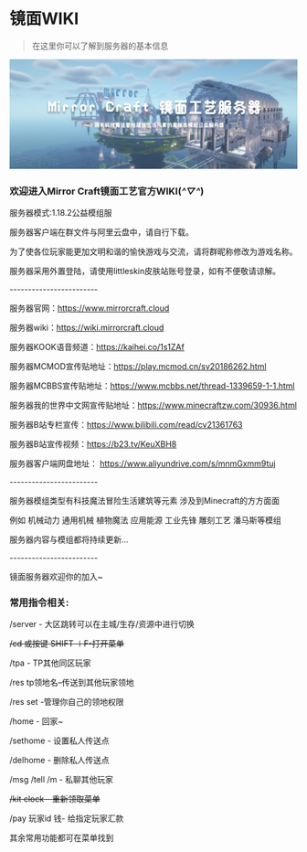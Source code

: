 # 镜面WIKI

> 在这里你可以了解到服务器的基本信息

![](images/bg.jpg)

### 欢迎进入Mirror Craft镜面工艺官方WIKI(*^▽^*)

服务器模式:1.18.2公益模组服

服务器客户端在群文件与阿里云盘中，请自行下载。

为了使各位玩家能更加文明和谐的愉快游戏与交流，请将群昵称修改为游戏名称。

服务器采用外置登陆，请使用littleskin皮肤站账号登录，如有不便敬请谅解。

\------------------------

服务器官网：https://www.mirrorcraft.cloud

服务器wiki：https://wiki.mirrorcraft.cloud

服务器KOOK语音频道：https://kaihei.co/1s1ZAf

服务器MCMOD宣传贴地址：https://play.mcmod.cn/sv20186262.html

服务器MCBBS宣传贴地址：https://www.mcbbs.net/thread-1339659-1-1.html

服务器我的世界中文网宣传贴地址：https://www.minecraftzw.com/30936.html

服务器B站专栏宣传：https://www.bilibili.com/read/cv21361763

服务器B站宣传视频：https://b23.tv/KeuXBH8

服务器客户端网盘地址： https://www.aliyundrive.com/s/mnmGxmm9tuj

\------------------------

服务器模组类型有科技魔法冒险生活建筑等元素 涉及到Minecraft的方方面面

例如 机械动力 通用机械 植物魔法 应用能源 工业先锋 雕刻工艺 潘马斯等模组

服务器内容与模组都将持续更新...

\------------------------

镜面服务器欢迎你的加入~



### **常用指令相关:**

/server - 大区跳转可以在主城/生存/资源中进行切换

~~/cd 或按键 SHIFT ＋F-打开菜单~~

/tpa - TP其他同区玩家

/res tp领地名–传送到其他玩家领地

/res set -管理你自己的领地权限

/home - 回家~

/sethome - 设置私人传送点

/delhome - 删除私人传送点

/msg /tell /m - 私聊其他玩家

~~/kit clock - 重新领取菜单~~

/pay 玩家id 钱- 给指定玩家汇款

其余常用功能都可在菜单找到